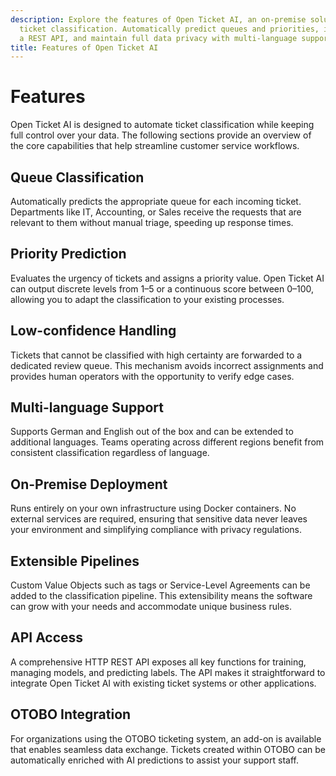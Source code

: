 ```yaml
---
description: Explore the features of Open Ticket AI, an on-premise solution for automated
  ticket classification. Automatically predict queues and priorities, integrate via
  a REST API, and maintain full data privacy with multi-language support.
title: Features of Open Ticket AI
---
```

# Features

Open Ticket AI is designed to automate ticket classification while keeping full control over your data. The following sections provide an overview of the core capabilities that help streamline customer service workflows.

## Queue Classification
Automatically predicts the appropriate queue for each incoming ticket. Departments like IT, Accounting, or Sales receive the requests that are relevant to them without manual triage, speeding up response times.

## Priority Prediction
Evaluates the urgency of tickets and assigns a priority value. Open Ticket AI can output discrete levels from 1–5 or a continuous score between 0–100, allowing you to adapt the classification to your existing processes.

## Low-confidence Handling
Tickets that cannot be classified with high certainty are forwarded to a dedicated review queue. This mechanism avoids incorrect assignments and provides human operators with the opportunity to verify edge cases.

## Multi-language Support
Supports German and English out of the box and can be extended to additional languages. Teams operating across different regions benefit from consistent classification regardless of language.

## On-Premise Deployment
Runs entirely on your own infrastructure using Docker containers. No external services are required, ensuring that sensitive data never leaves your environment and simplifying compliance with privacy regulations.

## Extensible Pipelines
Custom Value Objects such as tags or Service-Level Agreements can be added to the classification pipeline. This extensibility means the software can grow with your needs and accommodate unique business rules.

## API Access
A comprehensive HTTP REST API exposes all key functions for training, managing models, and predicting labels. The API makes it straightforward to integrate Open Ticket AI with existing ticket systems or other applications.

## OTOBO Integration
For organizations using the OTOBO ticketing system, an add-on is available that enables seamless data exchange. Tickets created within OTOBO can be automatically enriched with AI predictions to assist your support staff.
